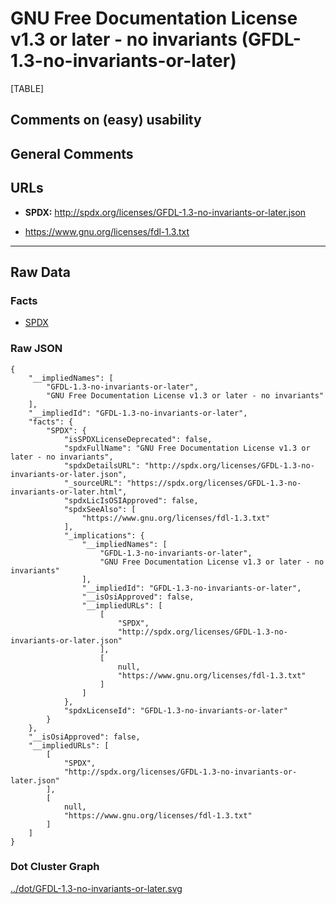 GNU Free Documentation License v1.3 or later - no invariants (GFDL-1.3-no-invariants-or-later)
==============================================================================================

[TABLE]

Comments on (easy) usability
----------------------------

General Comments
----------------

URLs
----

-   **SPDX:**
    http://spdx.org/licenses/GFDL-1.3-no-invariants-or-later.json

-   https://www.gnu.org/licenses/fdl-1.3.txt

------------------------------------------------------------------------

Raw Data
--------

### Facts

-   [SPDX](https://spdx.org/licenses/GFDL-1.3-no-invariants-or-later.html "SPDX")

### Raw JSON

    {
        "__impliedNames": [
            "GFDL-1.3-no-invariants-or-later",
            "GNU Free Documentation License v1.3 or later - no invariants"
        ],
        "__impliedId": "GFDL-1.3-no-invariants-or-later",
        "facts": {
            "SPDX": {
                "isSPDXLicenseDeprecated": false,
                "spdxFullName": "GNU Free Documentation License v1.3 or later - no invariants",
                "spdxDetailsURL": "http://spdx.org/licenses/GFDL-1.3-no-invariants-or-later.json",
                "_sourceURL": "https://spdx.org/licenses/GFDL-1.3-no-invariants-or-later.html",
                "spdxLicIsOSIApproved": false,
                "spdxSeeAlso": [
                    "https://www.gnu.org/licenses/fdl-1.3.txt"
                ],
                "_implications": {
                    "__impliedNames": [
                        "GFDL-1.3-no-invariants-or-later",
                        "GNU Free Documentation License v1.3 or later - no invariants"
                    ],
                    "__impliedId": "GFDL-1.3-no-invariants-or-later",
                    "__isOsiApproved": false,
                    "__impliedURLs": [
                        [
                            "SPDX",
                            "http://spdx.org/licenses/GFDL-1.3-no-invariants-or-later.json"
                        ],
                        [
                            null,
                            "https://www.gnu.org/licenses/fdl-1.3.txt"
                        ]
                    ]
                },
                "spdxLicenseId": "GFDL-1.3-no-invariants-or-later"
            }
        },
        "__isOsiApproved": false,
        "__impliedURLs": [
            [
                "SPDX",
                "http://spdx.org/licenses/GFDL-1.3-no-invariants-or-later.json"
            ],
            [
                null,
                "https://www.gnu.org/licenses/fdl-1.3.txt"
            ]
        ]
    }

### Dot Cluster Graph

[../dot/GFDL-1.3-no-invariants-or-later.svg](../dot/GFDL-1.3-no-invariants-or-later.svg "../dot/GFDL-1.3-no-invariants-or-later.svg")